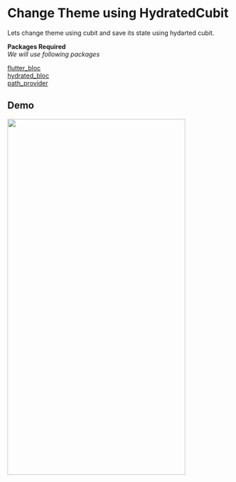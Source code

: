 
# Change Theme using HydratedCubit

Lets change theme using cubit and save its
state using hydarted cubit.




**Packages Required** \
*We will use following packages*

[flutter_bloc](https://pub.dev/packages/flutter_bloc) \
[hydrated_bloc](https://pub.dev/packages/hydrated_bloc) \
[path_provider](https://pub.dev/packages/path_provider)


## Demo

<img src ="https://github.com/Iaashish13/switch_theme_using_hydrated_cubit/blob/main/lib/gif/Simulator%20Screen%20Recording%20-%20iPhone%2014%20Pro%20Max%20-%202022-11-11%20at%2015.55.48.gif" width="400" height="800">
